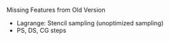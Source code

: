 Missing Features from Old Version 

* Lagrange: Stencil sampling (unoptimized sampling)
* PS, DS, CG steps 